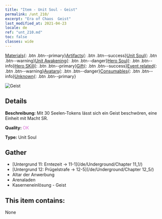 ```yaml
---
title: "Item - Unit Soul - Geist"
permalink: /unt_210/
excerpt: "Era of Chaos  Geist"
last_modified_at: 2021-04-23
locale: de
ref: "unt_210.md"
toc: false
classes: wide
---
```

 [Materials](/ItemsDE/){: .btn .btn--primary}[Artifacts](/ItemsDE/Artifacts/){: .btn .btn--success}[Unit Soul](/ItemsDE/UnitSoul/){: .btn .btn--warning}[Unit Awakening](/ItemsDE/UnitAwakening/){: .btn .btn--danger}[Hero Soul](/ItemsDE/HeroSoul/){: .btn .btn--info}[Hero SKill](/ItemsDE/HeroSkill/){: .btn .btn--primary}[Gift](/ItemsDE/Gift/){: .btn .btn--success}[Event related](/ItemsDE/Events/){: .btn .btn--warning}[Avatars](/ItemsDE/Avatars/){: .btn .btn--danger}[Consumables](/ItemsDE/Consumables/){: .btn .btn--info}[Unknown](/ItemsDE/Unknown/){: .btn .btn--primary}

 ![Geist](/images/u/ti_youling.jpg)

## Details
 **Beschreibung:** Mit 30 Seelen-Tokens lässt sich ein Geist beschwören, eine Einheit mit Macht SR.

 **Quality:** <span style="color: #DA70D6">OK</span>

 **Type:** Unit Soul

## Gather

*    [Untergrund 11: Erntezeit -> 11-1](/de/Underground/Chapter 11_1/) 
*    [Untergrund 12: Prügelstrafe -> 12-5](/de/Underground/Chapter 12_5/) 
*    Altar der Anwerbung 
*    Arenaladen 
*    Kaserneneinlösung - Geist 

## This item contains:

  None

